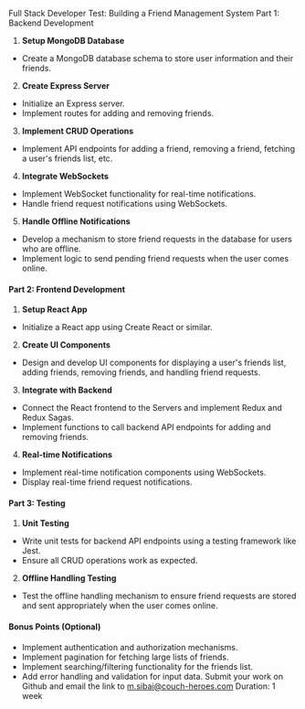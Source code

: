 Full Stack Developer Test: Building a Friend Management System
Part 1: Backend Development

1. **Setup MongoDB Database**

- Create a MongoDB database schema to store user information and their friends.

2. **Create Express Server**

- Initialize an Express server.
- Implement routes for adding and removing friends.

3. **Implement CRUD Operations**

- Implement API endpoints for adding a friend, removing a friend, fetching a user's friends list, etc.

4. **Integrate WebSockets**

- Implement WebSocket functionality for real-time notifications.
- Handle friend request notifications using WebSockets.

5. **Handle Offline Notifications**

- Develop a mechanism to store friend requests in the database for users who are offline.
- Implement logic to send pending friend requests when the user comes online.

#### Part 2: Frontend Development

1. **Setup React App**

- Initialize a React app using Create React or similar.

2. **Create UI Components**

- Design and develop UI components for displaying a user's friends list, adding friends, removing friends, and handling friend requests.

3. **Integrate with Backend**

- Connect the React frontend to the Servers and implement Redux and Redux Sagas.
- Implement functions to call backend API endpoints for adding and removing friends.

4. **Real-time Notifications**

- Implement real-time notification components using WebSockets.
- Display real-time friend request notifications.

#### Part 3: Testing

1. **Unit Testing**

- Write unit tests for backend API endpoints using a testing framework like Jest.
- Ensure all CRUD operations work as expected.

2. **Offline Handling Testing**

- Test the offline handling mechanism to ensure friend requests are stored and sent appropriately when the user comes online.

#### Bonus Points (Optional)

- Implement authentication and authorization mechanisms.
- Implement pagination for fetching large lists of friends.
- Implement searching/filtering functionality for the friends list.
- Add error handling and validation for input data.
  Submit your work on Github and email the link to
  m.sibai@couch-heroes.com
  Duration: 1 week
